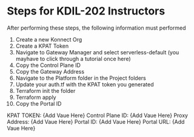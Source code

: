 # Steps for KDIL-202 Instructors

After performing these steps, the following information must performed

1) Create a new Konnect Org
2) Create a KPAT Token
3) Navigate to Gateway Manager and select serverless-default (you mayhave to click through a tutorial once here)
4) Copy the Control Plane ID
5) Copy the Gateway Address
6) Navigate to the Platform folder in the Project folders
7) Update your auth.tf with the KPAT token you generated
8) Terraform init the folder
9) Terraform apply
10) Copy the Portal ID

KPAT TOKEN: {Add Vaue Here}
Control Plane ID: {Add Vaue Here}
Proxy Address: {Add Vaue Here}
Portal ID: {Add Vaue Here}
Portal URL: {Add Vaue Here}
